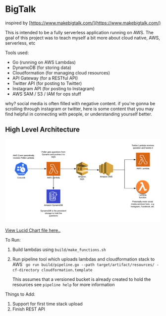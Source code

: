 # BigTalk

inspired by [https://www.makebigtalk.com/](https://www.makebigtalk.com/)

This is intended to be a fully serverless application running on AWS.
The goal of this project was to teach myself a bit more about cloud native, AWS, serverless, etc

Tools used:
* Go (running on AWS Lambdas)
* DynamoDB (for storing data)
* Cloudformation (for managing cloud resources)
* API Gateway (for a RESTful API)
* Twitter API (for posting to Twitter)
* Instagram API (for posting to Instagram)
* AWS SAM / S3 / IAM for ops stuff

why?
social media is often filled with negative content. if you're gonna be scrolling through instagram or twitter, here is some content that you may find helpful in connecting with people, or understanding yourself better.


## High Level Architecture

![architecture drawing here](docs/architecture.png)

[View Lucid Chart file here..](https://www.lucidchart.com/documents/edit/2306ed36-223d-4cb3-9f49-2db0689fbf41)


To Run:
1. Build lambdas using `build/make_functions.sh`
2. Run pipeline tool which uploads lambdas and cloudformation stack to AWS
    ` go run build/pipeline.go --path target/artifact/resources/ -cf-directory cloudformation.template`
    
   This assumes that a versioned bucket is already created to hold the resources
   see `pipeline help` for more information
   
   
Things to Add:
1. Support for first time stack upload
2. Finish REST API
 